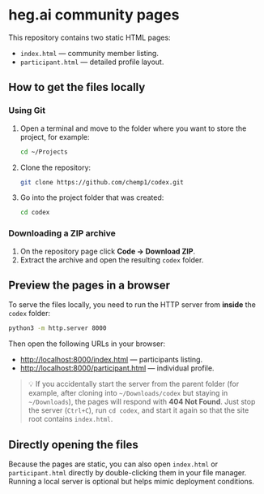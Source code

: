 # heg.ai community pages

This repository contains two static HTML pages:

- `index.html` — community member listing.
- `participant.html` — detailed profile layout.

## How to get the files locally

### Using Git
1. Open a terminal and move to the folder where you want to store the project, for example:
   ```bash
   cd ~/Projects
   ```
2. Clone the repository:
   ```bash
   git clone https://github.com/chemp1/codex.git
   ```
3. Go into the project folder that was created:
   ```bash
   cd codex
   ```

### Downloading a ZIP archive
1. On the repository page click **Code → Download ZIP**.
2. Extract the archive and open the resulting `codex` folder.

## Preview the pages in a browser
To serve the files locally, you need to run the HTTP server from **inside** the `codex` folder:

```bash
python3 -m http.server 8000
```

Then open the following URLs in your browser:
- [http://localhost:8000/index.html](http://localhost:8000/index.html) — participants listing.
- [http://localhost:8000/participant.html](http://localhost:8000/participant.html) — individual profile.

> 💡 If you accidentally start the server from the parent folder (for example, after cloning into `~/Downloads/codex` but staying in `~/Downloads`), the pages will respond with **404 Not Found**. Just stop the server (`Ctrl+C`), run `cd codex`, and start it again so that the site root contains `index.html`.

## Directly opening the files
Because the pages are static, you can also open `index.html` or `participant.html` directly by double-clicking them in your file manager. Running a local server is optional but helps mimic deployment conditions.
